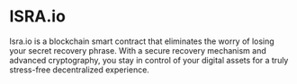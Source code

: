 # ISRA.io
Isra.io is a blockchain smart contract that eliminates the worry of losing your secret recovery phrase. With a secure recovery mechanism and advanced cryptography, you stay in control of your digital assets for a truly stress-free decentralized experience.
